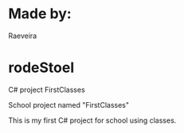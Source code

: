 # Made by:
Raeveira
# rodeStoel
C# project FirstClasses

School project named "FirstClasses"

This is my first C# project for school using classes.
